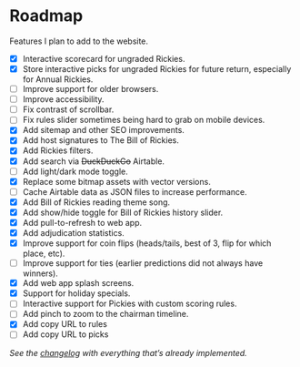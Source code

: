# Roadmap

Features I plan to add to the website.

-   [x] Interactive scorecard for ungraded Rickies.
-   [x] Store interactive picks for ungraded Rickies for future return, especially for Annual Rickies.
-   [ ] Improve support for older browsers.
-   [ ] Improve accessibility.
-   [ ] Fix contrast of scrollbar.
-   [ ] Fix rules slider sometimes being hard to grab on mobile devices.
-   [x] Add sitemap and other SEO improvements.
-   [x] Add host signatures to The Bill of Rickies.
-   [x] Add Rickies filters.
-   [x] Add search via ~~DuckDuckGo~~ Airtable.
-   [ ] Add light/dark mode toggle.
-   [x] Replace some bitmap assets with vector versions.
-   [ ] Cache Airtable data as JSON files to increase performance.
-   [x] Add Bill of Rickies reading theme song.
-   [x] Add show/hide toggle for Bill of Rickies history slider.
-   [x] Add pull-to-refresh to web app.
-   [x] Add adjudication statistics.
-   [x] Improve support for coin flips (heads/tails, best of 3, flip for which place, etc).
-   [ ] Improve support for ties (earlier predictions did not always have winners).
-   [x] Add web app splash screens.
-   [x] Support for holiday specials.
-   [ ] Interactive support for Pickies with custom scoring rules.
-   [ ] Add pinch to zoom to the chairman timeline.
-   [x] Add copy URL to rules
-   [ ] Add copy URL to picks

_See the [changelog](Changelog.md) with everything that’s already implemented._
